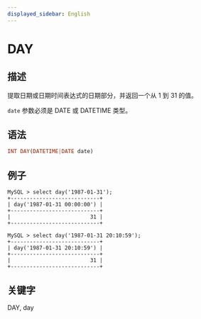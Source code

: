 ```yaml
---
displayed_sidebar: English
---
```


# DAY

## 描述

提取日期或日期时间表达式的日期部分，并返回一个从 1 到 31 的值。

`date` 参数必须是 DATE 或 DATETIME 类型。

## 语法

```Haskell
INT DAY(DATETIME|DATE date)
```

## 例子

```Plain Text
MySQL > select day('1987-01-31');
+----------------------------+
| day('1987-01-31 00:00:00') |
+----------------------------+
|                         31 |
+----------------------------+

MySQL > select day('1987-01-31 20:10:59');
+----------------------------+
| day('1987-01-31 20:10:59') |
+----------------------------+
|                         31 |
+----------------------------+
```

## 关键字

DAY, day